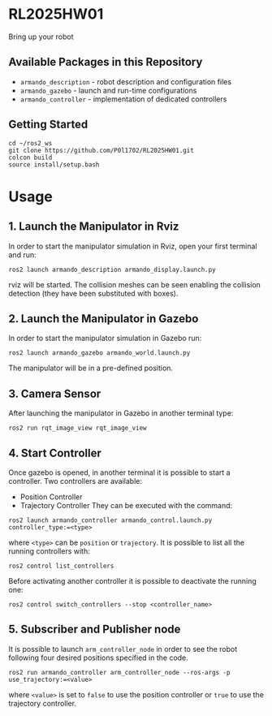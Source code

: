 # RL2025HW01
Bring up your robot
## Available Packages in this Repository ##
- `armando_description` - robot description and configuration files
- `armando_gazebo` - launch and run-time configurations
- `armando_controller` - implementation of dedicated controllers

## Getting Started

```shell
cd ~/ros2_ws
git clone https://github.com/P0l1702/RL2025HW01.git
colcon build 
source install/setup.bash
```
# **Usage**
 ## **1. Launch the Manipulator in Rviz**

In order to start the manipulator simulation in Rviz, open your first terminal and run:
```shell
ros2 launch armando_description armando_display.launch.py 
```
rviz will be started. The collision meshes can be seen enabling the collision detection (they have been substituted with boxes).

 ## **2. Launch the Manipulator in Gazebo**
In order to start the manipulator simulation in Gazebo run:
```shell
ros2 launch armando_gazebo armando_world.launch.py
```
The manipulator will be in a pre-defined position.
## **3. Camera Sensor**
After launching the manipulator in Gazebo in another terminal type:
```shell
ros2 run rqt_image_view rqt_image_view
```
## **4. Start Controller**
Once gazebo is opened, in another terminal it is possible to start a controller.
Two controllers are available:
- Position Controller
- Trajectory Controller
They can be executed with the command:
```shell
ros2 launch armando_controller armando_control.launch.py controller_type:=<type>
```
where `<type>` can be `position` or `trajectory`.
It is possible to list all the running controllers with:
```shell
ros2 control list_controllers
```
Before activating another controller it is possible to deactivate the running one:
```shell
ros2 control switch_controllers --stop <controller_name>
```
## **5. Subscriber and Publisher node**
It is possible to launch `arm_controller_node` in order to see the robot following four desired positions specified in the code.
```shell
ros2 run armando_controller arm_controller_node --ros-args -p use_trajectory:=<value>
```
where `<value>` is set to `false` to use the position controller or `true` to use the trajectory controller.